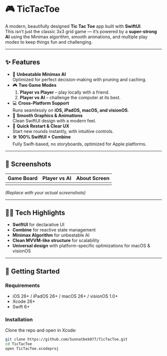# 🎮 TicTacToe  

A modern, beautifully designed **Tic Tac Toe** app built with **SwiftUI**.  
This isn’t just the classic 3x3 grid game — it’s powered by a **super-strong AI** using the Minimax algorithm, smooth animations, and multiple play modes to keep things fun and challenging.  

---

## ✨ Features  

- 🧠 **Unbeatable Minimax AI**  
  Optimized for perfect decision-making with pruning and caching.  
- 🎮 **Two Game Modes**  
  1. **Player vs Player** – play locally with a friend.  
  2. **Player vs AI** – challenge the computer at its best.  
- 💻 **Cross-Platform Support**  
  Runs seamlessly on **iOS, iPadOS, macOS, and visionOS**.  
- 🎨 **Smooth Graphics & Animations**  
  Clean SwiftUI design with a modern feel.  
- 🔄 **Quick Restart & Clear UX**  
  Start new rounds instantly, with intuitive controls.  
- 🛠 **100% SwiftUI + Combine**  
  Fully Swift-based, no storyboards, optimized for Apple platforms.  

---

## 📸 Screenshots  

| Game Board | Player vs AI | About Screen |
|------------|--------------|--------------|
|  |  |  |

*(Replace with your actual screenshots)*  

---

## 🧑‍💻 Tech Highlights  

- **SwiftUI** for declarative UI  
- **Combine** for reactive state management  
- **Minimax Algorithm** for unbeatable AI  
- **Clean MVVM-like structure** for scalability  
- **Universal design** with platform-specific optimizations for macOS & visionOS  

---

## 🚀 Getting Started  

### Requirements  
- iOS 26+ / iPadOS 26+ / macOS 26+ / visionOS 1.0+  
- Xcode 26+  
- Swift 6+  

### Installation  
Clone the repo and open in Xcode:  

```bash
git clone https://github.com/Sunnatbek077/TicTacToe.git
cd TicTacToe
open TicTacToe.xcodeproj
